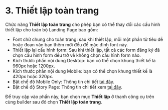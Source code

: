 # 3. Thiết lập toàn trang



Chức năng **Thiết lập toàn trang** cho phép bạn có thể thay đổi các cấu hình thiết lập cho toàn bộ Landing Page bao gồm:

* Font chữ chung cho toàn trang: sau khi thiết lập, mỗi một phần tử tiêu đề hoặc đoạn văn bạn thêm mới đều để mặc định font này.
* Thiết lập lại cấu hình form: Sau khi thiết lập, tất cả các form đăng ký đã chọn cấu hình form đều trở về không chọn cấu hình form nào.
* Kích thước phần nội dung Desktop: bạn có thể chọn khung thiết kế là 960px hoặc 1200px.
* Kích thước phần nội dung Mobile: bạn có thể chọn khung thiết kế là 420px hoặc 320px.
* Bật chế độ Mobile Only: Thông tin chi tiết [tại đây](https://help.ladipage.vn/quan-ly-landingpage/cac-che-do-thiet-ke-giao-dien-landingpage#che-do-mobile-only-giao-dien-desktop-va-mobile-cung-su-dung-giao-dien-mobile.).
* Bật chế độ Story Page: Thông tin chi tiết xem [tại đây](https://help.ladipage.vn/cac-thiet-lap-cho-landingpage/thiet-lap-toan-trang/story-page).

Để truy cập vào phần này, bạn chọn mục **Thiết lập** ở thanh công cụ trên cùng builder sau đó chọn **Thiết lập toàn trang**.

<figure><img src="../../.gitbook/assets/toàn trang.png" alt=""><figcaption></figcaption></figure>
